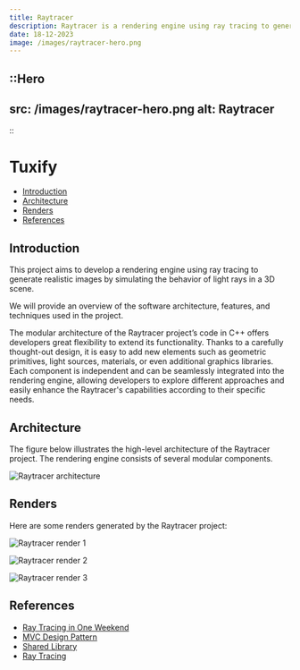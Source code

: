 ```yaml
---
title: Raytracer
description: Raytracer is a rendering engine using ray tracing to generate realistic images by simulating the behavior of light rays in a 3D scene.
date: 18-12-2023
image: /images/raytracer-hero.png
---
```


::Hero
---
src: /images/raytracer-hero.png
alt: Raytracer
---
::

# Tuxify
- [Introduction](#introduction)
- [Architecture](#architecture)
- [Renders](#renders)
- [References](#references)

## Introduction
This project aims to develop a rendering engine using ray tracing to generate realistic images by simulating the behavior of light rays in a 3D scene.

We will provide an overview of the software architecture, features, and techniques used in the project.

The modular architecture of the Raytracer project’s code in C++ offers developers great flexibility to extend its functionality. Thanks to a carefully thought-out design, it is easy to add new elements such as geometric primitives, light sources, materials, or even additional graphics libraries.
Each component is independent and can be seamlessly integrated into the rendering engine, allowing developers to explore different approaches and easily enhance the Raytracer's capabilities according to their specific needs.

## Architecture
The figure below illustrates the high-level architecture of the Raytracer project. The rendering engine consists of several modular components.

![Raytracer architecture](/images/raytracer-architecture.png)

## Renders
Here are some renders generated by the Raytracer project:

![Raytracer render 1](/images/raytracer-render1.png)

![Raytracer render 2](/images/raytracer-render2.png)

![Raytracer render 3](/images/raytracer-render3.png)

## References
- [Ray Tracing in One Weekend](https://raytracing.github.io/books/RayTracingInOneWeekend.html)
- [MVC Design Pattern](https://en.wikipedia.org/wiki/Model%E2%80%93view%E2%80%93controller)
- [Shared Library](https://en.wikipedia.org/wiki/Library_(computing))
- [Ray Tracing](https://en.wikipedia.org/wiki/Ray_tracing)
